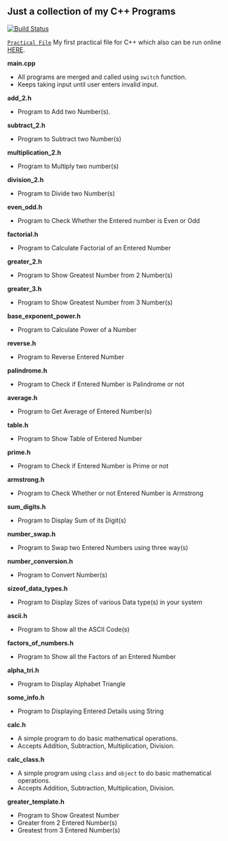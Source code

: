 Just a collection of my C++ Programs
---

[![Build Status](https://travis-ci.org/crazyuploader/CollegeStuff.svg?branch=master)](https://travis-ci.org/crazyuploader/CollegeStuff)

[`Practical File`](/Practical_File) My first practical file for C++ which also can be run online [HERE](https://practicalcpp.jugalkishore.repl.run/).

<b>main.cpp</b>
* All programs are merged and called using `switch` function.
* Keeps taking input until user enters invalid input.

<b>add_2.h</b>
* Program to Add two Number(s).

<b>subtract_2.h</b>
* Program to Subtract two Number(s)

<b>multiplication_2.h</b>
* Program to Multiply two number(s)

<b>division_2.h</b>
* Program to Divide two Number(s)

<b>even_odd.h</b>
* Program to Check Whether the Entered number is Even or Odd

<b>factorial.h</b>
* Program to Calculate Factorial of an Entered Number

<b>greater_2.h</b>
* Program to Show Greatest Number from 2 Number(s)

<b>greater_3.h</b>
* Program to Show Greatest Number from 3 Number(s)

<b>base_exponent_power.h</b>
* Program to Calculate Power of a Number

<b>reverse.h</b>
* Program to Reverse Entered Number

<b>palindrome.h</b>
* Program to Check if Entered Number is Palindrome or not

<b>average.h</b>
* Program to Get Average of Entered Number(s)

<b>table.h</b>
* Program to Show Table of Entered Number

<b>prime.h</b>
* Program to Check if Entered Number is Prime or not

<b>armstrong.h</b>
* Program to Check Whether or not Entered Number is Armstrong

<b>sum_digits.h</b>
* Program to Display Sum of its Digit(s)

<b>number_swap.h</b>
* Program to Swap two Entered Numbers using three way(s)

<b>number_conversion.h</b>
* Program to Convert Number(s)

<b>sizeof_data_types.h</b>
* Program to Display Sizes of various Data type(s) in your system

<b>ascii.h</b>
* Program to Show all the ASCII Code(s)

<b>factors_of_numbers.h</b>
* Program to Show all the Factors of an Entered Number

<b>alpha_tri.h</b>
* Program to Display Alphabet Triangle

<b>some_info.h</b>
* Program to Displaying Entered Details using String

<b>calc.h</b>
* A simple program to do basic mathematical operations.
* Accepts Addition, Subtraction, Multiplication, Division.

<b>calc_class.h</b>
* A simple program using `class` and `object` to do basic mathematical operations.
* Accepts Addition, Subtraction, Multiplication, Division.

<b>greater_template.h</b>
* Program to Show Greatest Number
* Greater from 2 Entered Number(s)
* Greatest from 3 Entered Number(s)
